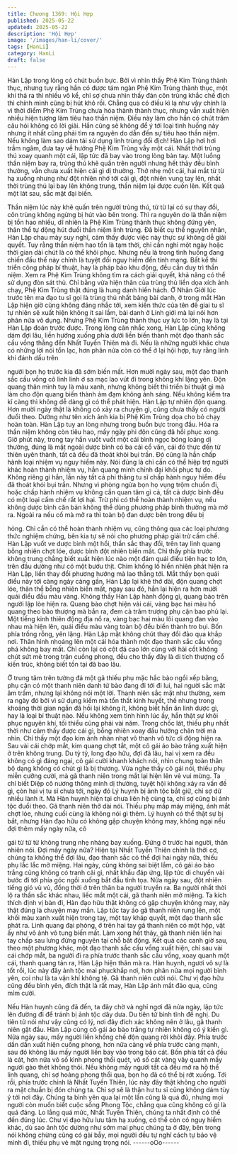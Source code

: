 ```yaml
---
title: Chương 1369: Hội Hợp
published: 2025-05-22
updated: 2025-05-22
description: 'Hội Hợp'
image: '/images/han-li/cover/'
tags: [HanLi]
category: HanLi
draft: false
---
```


Hàn Lập trong lòng có chút buồn bực.
Bởi vì nhìn thấy Phệ Kim Trùng thành thục, nhưng tuy rằng hắn
có được tám ngàn Phệ Kim Trùng thành thục, một khi thả ra thì
nhiều vô kể, chỉ sợ chưa nhìn thấy đàn côn trùng khắc chế địch
thì chính mình cũng bị hút khô rồi.
Chẳng qua có điều kì lạ như vậy chính là vì thời điểm Phệ Kim
Trùng chưa hóa thành thành thục, nhưng vẫn xuất hiện nhiều hiện
tượng làm tiêu hao thần niệm.
Điều này làm cho hắn có chút trăm câu hỏi không có lời giải.
Hắn cũng sẽ không để ý tới loại tình huống này nhưng ít nhất
cũng phải tìm ra nguyên do dẫn đến sự tiêu hao thần niệm.
Nếu không làm sao dám tái sử dụng linh trùng đối địch!
Hàn Lập hơi hơi trầm ngâm, đưa tay về hướng Phệ Kim Trùng
vẫy một cái.
Nhất thời trùng thú xoay quanh một cái, lập tức đã bay vào trong
lòng bàn tay.
Một luồng thần niệm bay ra, trùng thú khẽ quấn trên người nhưng
hết thảy đều bình thường, vẫn chưa xuất hiện cái gì dị thường.
Thở nhẹ một cái, hai mắt từ từ hạ xuống nhưng như đột nhiên
nhớ tới cái gì, đột nhiên vung tay lên, nhất thời trùng thú lại bay
lên không trung, thần niệm lại được cuốn lên.
Kết quả một lát sau, sắc mặt đại biến.

Thần niệm lúc này khẽ quấn trên người trùng thú, từ từ lại có sự
thay đổi, côn trùng không ngừng bị hút vào bên trong.
Thì ra nguyên do là thần niệm bị tổn hao nhiều, dĩ nhiên là Phệ
Kim Trùng thành thục không đứng yên, thân thể tự động hút đuổi
thần niệm linh trùng.
Đã biết cụ thể nguyên nhân, Hàn Lập chau mày suy nghĩ, cảm
thấy được việc này thực sự không dễ giải quyết.
Tuy rằng thần niệm hao tổn là tạm thời, chỉ cần nghỉ một ngày
hoặc thời gian dài chút là có thể khôi phục.
Nhưng nếu là trong tình huống đang chiến đấu thế này chính là
tuyệt đối nguy hiểm đến tính mạng.
Bất kể thi triển công pháp bí thuật, hay là pháp bảo khu động, đều
cần duy trì thần niệm.
Xem ra Phệ Kim Trùng không tìm ra cách giải quyết, khả năng có
thể sử dụng đòn sát thủ.
Chỉ bằng vừa hiện thân của trùng thú liền dọa xích ảnh chạy, Phệ
Kim Trùng thật đúng là hung danh hiển hách.
Ở Nhân Giới lúc trước tên ma đạo tu sĩ gọi là trùng thú nhất bảng
bài danh, ở trong mắt Hàn Lập hiện giờ cũng không đáng nhắc
tới, xem kiến thức của tên đê giai tu sĩ tự nhiên sẽ xuất hiện
không ít sai lầm, bài danh ở Linh giới mà lại nói hơn phân nửa vô
dụng.
Nhưng Phệ Kim Trùng thành thục uy lực to lớn, hay là tại Hàn Lập
đoán trước được.
Trong lòng cân nhắc xong, Hàn Lập cũng không dám đợi lâu, liền
hướng xuống phía dưới liền biến thành một đạo thanh sắc cầu
vồng thẳng đến Nhất Tuyến Thiên mà đi.
Nếu là những người khác chưa có những lời nói tổn lạc, hơn
phân nửa còn có thể ở lại hội hợp, tuy rằng linh khí đánh dấu trên

người bọn họ trước kia đã sớm biến mất.
Hơn mười ngày sau, một đạo thanh sắc cầu vồng cô linh linh ở sa
mạc lao vút đi trong không khí lặng yên.
Độn quang thân mình tuy là màu xanh, nhưng không biết thi triển
bí thuật gì mà làm cho độn quang biến thành ảm đạm không ánh
sáng. Nếu không kiểm tra kĩ càng thì không dễ dàng gì có thể
phát hiện.
Hàn Lập tự nhiên độn quang.
Hơn mười ngày thật là không có xảy ra chuyện gì, cũng chưa
thấy có người đuổi theo.
Dường như tên xích ảnh kia bị Phệ Kim Trùng dọa cho bỏ chạy
hoàn toàn.
Hàn Lập tuy an lòng nhưng trong buồn bực trong đầu. Hóa ra
thần niệm không còn tiêu hao, mấy ngày phi độn cũng đã hồi
phục xong.
Giờ phút này, trong tay hắn vuốt vuốt một cái bình ngọc bóng
loáng dị thường, đúng là mặt ngoài dược bình có ba cái cổ văn,
cái đó thực đến từ thiên uyên thành, tất cả đều đã thoát khỏi bụi
trần. Đó cũng là hắn chấp hành loại nhiệm vụ nguy hiểm này.
Nói đúng là chỉ cần có thể hiệp trợ người khác hoàn thành nhiệm
vụ, hắn quang minh chính đại khôi phục tự do.
Không riêng gì hắn, lần này tất cả phi thăng tu sĩ chấp hành nguy
hiểm đều đã thoát khỏi bụi trần.
Nhưng vì phòng ngừa bọn họ vụng trộm chuồn đi, hoặc chấp
hành nhiệm vụ không cần quan tâm gì cả, tất cả dược bình đều
có một loại cấm chế rất lợi hại. Trừ phi có thể hoàn thành nhiệm
vụ, nếu không dược bình căn bản không thể dùng phương pháp
bình thường mà mở ra.
Ngoài ra nếu cố mà mở ra thì toàn bộ đan dược bên trong đều bị

hỏng.
Chỉ cần có thể hoàn thành nhiệm vụ, cũng thông qua các loại
phương thức nghiệm chứng, bên kia tự sẽ nói cho phương pháp
giải trừ cấm chế.
Hàn Lập vuốt ve dược bình một hồi, thần sắc thay đổi, trên tay
linh quang bỗng nhiên chợt lóe, dược bình đột nhiên biến mất.
Chỉ thấy phía trước không trung chẳng biết xuất hiện lúc nào một
đám quái điểu tiên hạc to lớn, trên đầu dường như có một bướu
thịt.
Chim khổng lồ hiển nhiên phát hiện ra Hàn Lập, liền thay đổi
phương hướng mà lao thẳng tới.
Mắt thấy bọn quái điểu này tới càng ngày càng gần, Hàn Lập lại
khẽ thở dài, độn quang chợt lóe, thân thể bỗng nhiên biến mất,
ngay sau đó, hắn lại hiện ra hơn mười quái điểu đầu màu vàng.
Không thấy Hàn Lập hành động gì, quang bào trên người lập lòe
hiện ra.
Quang bào chợt hiện vài cái, vàng bạc hai màu hồ quang theo
bào thượng mà bắn ra, đem cả trăm trượng phụ cận bao phủ lại.
Một tiếng kinh thiên động địa nổ ra, vàng bạc hai màu lôi quang
đan vào nhau mà hiện lên, quái điểu màu vàng toàn bộ đều biến
thành tro bụi.
Bốn phía trống rỗng, yên lặng.
Hàn Lập mặt không chút thay đổi đảo qua khắp nơi.
Thân hình nhoáng lên một cái hóa thành một đạo thanh sắc cầu
vồng phá không bay mất.
Chỉ còn lại có cột đá cao lớn cùng với hài cốt không chút sứt mẻ
trong trận cuồng phong, đều cho thấy đây là di tích thượng cổ
kiến trúc, không biết tồn tại đã bao lâu.

Ở trung tâm trên tường đá một gã thiếu phụ mặc hắc bào ngồi
xếp bằng, phụ cận có một thanh niên danh tử bào đang đi tới đi
lui, hai người sắc mặt âm trầm, nhưng lại không nói một lời.
Thanh niên sắc mặt như thường, xem ra ngày đó bởi vì sử dụng
kiếm mà tổn thất kinh huyết, thế nhưng trong khoảng thời gian
ngắn đã hồi lại không ít, không biết hắn ăn linh dược gì, hay là
loại bí thuật nào.
Nếu không xem tình hình lúc ấy, hắn thật sự khôi phục nguyên
khí, tối thiểu cũng phải vài năm.
Trong chốc lát, thiếu phụ nhất thời như cảm thấy được cái gì,
bỗng nhiên xoay đầu hướng chân trời mà nhìn.
Chỉ thấy một đạo kim ảnh nhàn nhạt vô thanh vô tức di động hiện
ra.
Sau vài cái chớp mắt, kim quang chợt tắt, một cô gái áo bào trắng
xuất hiện ở trên không trung.
Du tỷ tỷ, long đạo hữu, đợi đã lâu, hai vị xem ra đều không có gì
đáng ngại, cô gái cười khanh khách nói, nhìn chung toàn thân bộ
dạng không có chút gì là bị thương.
Vừa nghe thấy cô gái nói, thiếu phụ miễn cưỡng cười, mà gã
thanh niên trong mắt lại hiện lên vẻ vui mừng.
Ta chỉ biết Diệp cô nương thông minh dị thường, tuyệt hội không
xảy ra vấn đề gì, còn hai vị tu sĩ chưa tới, ngày đó Lý huynh bị
ảnh tộc bắt giữ, chỉ sợ dữ nhiều lành ít.
Mà Hàn huynh hiện tại chưa liên hệ cùng ta, chỉ sợ cũng bị ảnh
tộc đuổi theo. Gã thanh niên thở dài nói.
Thiếu phụ mấp máy miệng, ánh mắt chợt lóe, nhưng cuối cùng là
không nói gì thêm.
Lý huynh có thể thật sự bị bắt, nhưng Hàn đạo hữu có không gặp
chuyện không may, không ngại nếu đợi thêm mấy ngày nữa, cô

gái từ từ từ không trung nhẹ nhàng bay xuống.
Đứng ở trước hai người, thản nhiên nói.
Đợi mấy ngày nữa? Hiện tại Nhất Tuyến Thiên chính là thời cơ,
chúng ta không thể đợi lâu, đạo thanh sắc có thể đợi hai ngày
nữa, thiếu phụ lắc lắc mở miệng.
Hai ngày, cũng không sai biệt lắm, cô gái áo bào trắng cũng
không có tranh cãi gì, nhất khẩu đáp ứng, lập tức di chuyển vài
bước đi tới phía góc ngồi xuống bắt đầu tỉnh tọa.
Nửa ngày sau, đột nhiên tiếng gió vù vù, đồng thời ở trên thân ba
người truyền ra.
Ba người nhất thời lộ ra thần sắc khác nhau, liếc mắt một cái, gã
thanh niên mở miệng.
Ta kích thích định vị bàn đi, Hàn đạo hữu thật không có gặp
chuyện không may, này thật đúng là chuyện may mắn.
Lập tức tay áo gã thanh niên rung lên, một khối màu xanh xuất
hiện trong tay, một tay kháp quyết, một đạo thanh sắc phát ra.
Linh quang đại phóng, ở trên hai tay gã thanh niên có một hộp,
vật ấy như vô ảnh vô tung biến mất. Làm xong hết thảy, gã thanh
niên liền hai tay chấp sau lưng đứng nguyên tại chỗ bất động.
Kết quả các canh giờ sau, theo một phương khác, một đạo thanh
sắc cầu vồng xuất hiện, chỉ sau vài cái chớp mắt, ba người đi ra
phía trước thanh sắc cầu vồng, xoay quanh một cái, thanh quang
tản ra, Hàn Lập hiện thân mà ra.
Hàn huynh, ngươi vô sự là tốt rồi, lúc này đây ảnh tộc mai
phụckhắp nơi, hơn phân nửa mọi người bình yên, coi như là ta
vận khí không tệ. Gã thanh niên cười nói.
Chư vị đạo hữu cũng đều bình yên, đích thật là rất may, Hàn Lập
ánh mắt đảo qua, cũng mỉm cười.

Nếu Hàn huynh cũng đã đến, ta đây chờ và nghỉ ngơi đã nửa
ngày, lập tức lên đường đi để tránh bị ảnh tộc dây dưa. Du tiên tử
bình tĩnh đề nghị.
Du tiên tử nói như vậy cũng có lý, nơi đây đích xác không nên ở
lâu, gã thanh niên gật đầu.
Hàn Lập cùng cô gái áo bào trắng tự nhiên không có ý kiến gì.
Nửa ngày sau, mấy người liền khống chế độn quang rời khỏi đây.
Phía trước dần dần xuất hiện cuồng phong, hơn nữa càng về
phía trước càng mạnh, sau đó không lâu mấy người liền bay vào
trong bão cát.
Bốn phía tất cả đều là cát, hơn nữa vô số kình phong thổi quét, vô
số cát vàng vây quanh mấy người gào thét không thôi.
Nếu không mấy người tất cả đều mở ra hộ thể linh quang, chỉ sợ
hoàng phong thổi qua, bọn họ đã có thể bị rớt xuống.
Tới rồi, phía trước chính là Nhất Tuyến Thiên, lúc này đây thật
không cho người ra mặt chuẩn bị đón chúng ta.
Chỉ sợ sẽ là thận hư tu sĩ cũng không dám tùy ý tới nơi đây.
Chúng ta bình yên qua lại một lần cũng là quá đủ, nhưng mọi
người còn muốn biết cuộc sống Phong Tộc, chẳng qua cũng
không có gì là quá đáng.
Lo lắng quá mức, Nhất Tuyến Thiên, chúng ta nhất định có thể
đến đúng lúc.
Chư vị đạo hữu lưu tâm hạ xuống, có thể còn có nguy hiểm khác,
dù sao ảnh tộc dường như sớm mai phục chúng ta ở đây, bên
trong nói không chừng cũng có gài bẫy, mọi người đều tự nghĩ
cách tự bảo vệ mình đi, thiếu phụ vẻ mặt ngưng trọng nói.
------oOo------
